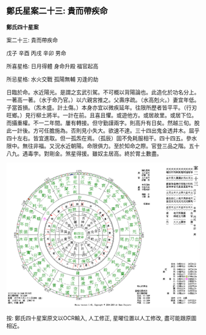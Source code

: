 ## 鄭氏星案二十三: 貴而帶疾命

**鄭氏四十星案**

案二十三: 貴而帶疾命

戊子 辛酉 丙戌 辛卯 男命

所喜星格: 日月得體 身命升殿 福官起高

所忌星格: 水火交戰 孤陽無輔 刃逢的劫

日臨於命。水近陽光。是謂之玄武引駕。不可概以背陽論也。此造化於功名分上。一著高一著。（水于命乃官。）以六親宮推之。父壽序疏。（水高剋火。）妻宜年低。子當首損。（炁木盛。計土傷。）本身亦宜以微疾延年。往限所歷者皆平平。（行刃旺鄉。）見行柳土將半。一計在前。且喜且懼。或遊他方。或居故里。或居下位。而攝重權。不一二年間。屢有轉接。但守勤謹兩字。則高升有日矣。然越三旬。脫此一計後。方可任膽施為。否則見小失大。欲速不達。三十四出鬼金透井木。屆乎四十左右。皆宜進取。但一孤炁在焉。（孤辰）固不免耗服相干。四十四五。參水限中。無往非福。又況水近朝陽。命限俱力。至於知命之際。官登三品之階。五十八九。遇毒孛。對剛金。煞星得援。雖奴主居高。終於胃土數盡。

![img](../../../saved_images/plVPblLlOpfwzBbq4V_t1dCie9IBGQC2eJHsChkAziSWnJOTzr2aHcKl1vDibL-MYC6NNG8QVE6GWZaDN4go1e_rOrH6xPhqMhTqvSUcCmw=w1280)

按: 鄭氏四十星案原文以OCR輸入, 人工修正, 星曜位置以人工修改, 盡可能跟原圖相近。